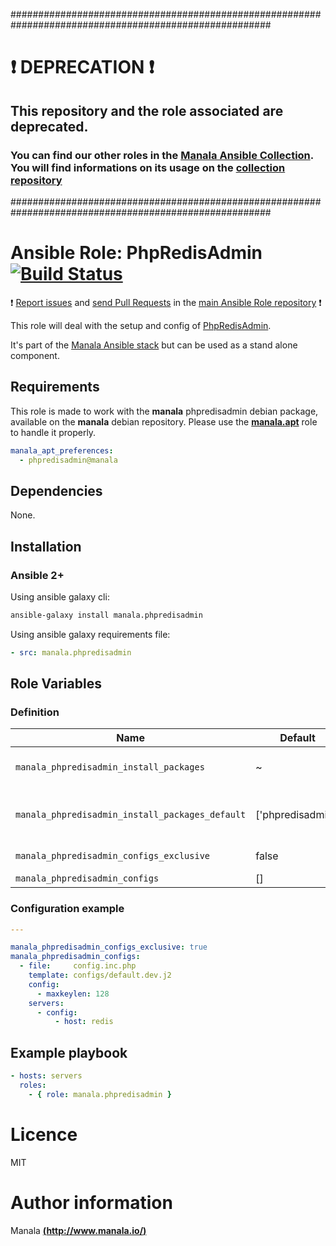 #######################################################################################################

# :exclamation: DEPRECATION :exclamation:

## This repository and the role associated are deprecated.

### You can find our other roles in the [Manala Ansible Collection](https://galaxy.ansible.com/manala/roles). You will find informations on its usage on the [collection repository](https://github.com/manala/ansible-roles)

#######################################################################################################

# Ansible Role: PhpRedisAdmin [![Build Status](https://travis-ci.org/manala/ansible-role-phpredisadmin.svg?branch=master)](https://travis-ci.org/manala/ansible-role-phpredisadmin)

:exclamation: [Report issues](https://github.com/manala/ansible-roles/issues) and [send Pull Requests](https://github.com/manala/ansible-roles/pulls) in the [main Ansible Role repository](https://github.com/manala/ansible-roles) :exclamation:

This role will deal with the setup and config of [PhpRedisAdmin](https://github.com/erikdubbelboer/phpRedisAdmin).

It's part of the [Manala Ansible stack](http://www.manala.io) but can be used as a stand alone component.

## Requirements

This role is made to work with the __manala__ phpredisadmin debian package, available on the __manala__ debian repository. Please use the [**manala.apt**](https://galaxy.ansible.com/manala/apt/) role to handle it properly.

```yaml
manala_apt_preferences:
  - phpredisadmin@manala
```

## Dependencies

None.

## Installation

### Ansible 2+

Using ansible galaxy cli:

```bash
ansible-galaxy install manala.phpredisadmin
```

Using ansible galaxy requirements file:

```yaml
- src: manala.phpredisadmin
```
## Role Variables

### Definition

| Name                                            | Default           | Type    | Description                            |
| ----------------------------------------------- | ----------------- | ------- | -------------------------------------- |
| `manala_phpredisadmin_install_packages`         | ~                 | Array   | Dependency packages to install         |
| `manala_phpredisadmin_install_packages_default` | ['phpredisadmin'] | Array   | Default dependency packages to install |
| `manala_phpredisadmin_configs_exclusive`        | false             | Boolean | Configurations exclusivity             |
| `manala_phpredisadmin_configs`                  | []                | Array   | Configurations                         |

### Configuration example

```yaml
---

manala_phpredisadmin_configs_exclusive: true
manala_phpredisadmin_configs:
  - file:     config.inc.php
    template: configs/default.dev.j2
    config:
      - maxkeylen: 128
    servers:
      - config:
          - host: redis
```


## Example playbook

```yaml
- hosts: servers
  roles:
    - { role: manala.phpredisadmin }
```

# Licence

MIT

# Author information

Manala [**(http://www.manala.io/)**](http://www.manala.io)

